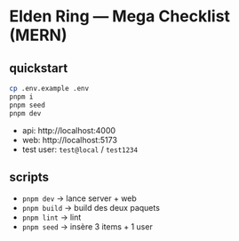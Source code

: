 # Elden Ring — Mega Checklist (MERN)

## quickstart

```bash
cp .env.example .env
pnpm i
pnpm seed
pnpm dev
```

- api: http://localhost:4000
- web: http://localhost:5173
- test user: `test@local` / `test1234`

## scripts
- `pnpm dev` → lance server + web
- `pnpm build` → build des deux paquets
- `pnpm lint` → lint
- `pnpm seed` → insère 3 items + 1 user
